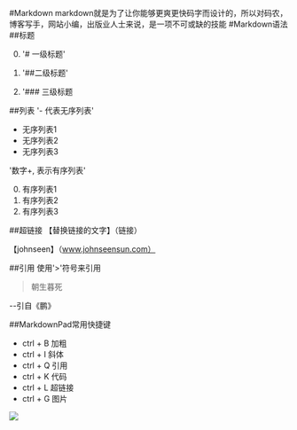 #Markdown
markdown就是为了让你能够更爽更快码字而设计的，所以对码农，博客写手，网站小编，出版业人士来说，是一项不可或缺的技能
#Markdown语法
##标题
 
0. '# 一级标题' 

1. '##二级标题'

2. '### 三级标题


##列表
'- 代表无序列表'

- 无序列表1
- 无序列表2
- 无序列表3


'数字+, 表示有序列表'

0. 有序列表1
1. 有序列表2
2. 有序列表3



##超链接
【替换链接的文字】（链接）

【johnseen】（www.johnseensun.com）


##引用
使用'>'符号来引用

>朝生暮死
>
--引自《鹏》


##MarkdownPad常用快捷键

- ctrl + B 加粗
- ctrl + I 斜体
- ctrl + Q 引用
- ctrl + K 代码
- ctrl + L 超链接
- ctrl + G 图片

![](http://https://unsplash.com/?photo=PdZePuFdS-o)

